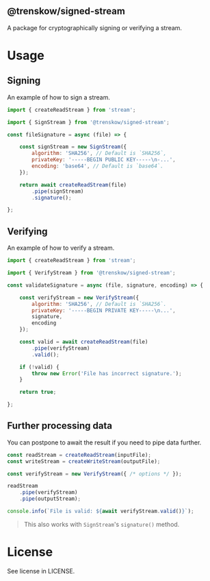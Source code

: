 @trenskow/signed-stream
----

A package for cryptographically signing or verifying a stream.

# Usage

## Signing

An example of how to sign a stream.

````javascript
import { createReadStream } from 'stream';

import { SignStream } from '@trenskow/signed-stream';

const fileSignature = async (file) => {

	const signStream = new SignStream({
		algorithm: 'SHA256', // Default is `SHA256`,
		privateKey: '-----BEGIN PUBLIC KEY-----\n-...',
		encoding: 'base64', // Default is `base64`.
	});

	return await createReadStream(file)
		.pipe(signStream)
		.signature();

};
````

## Verifying

An example of how to verify a stream.

````javascript
import { createReadStream } from 'stream';

import { VerifyStream } from '@trenskow/signed-stream';

const validateSignature = async (file, signature, encoding) => {

	const verifyStream = new VerifyStream({
		algorithm: 'SHA256', // Default is `SHA256`.
		privateKey: '-----BEGIN PRIVATE KEY-----\n...',
		signature,
		encoding
	});

	const valid = await createReadStream(file)
		.pipe(verifyStream)
		.valid();

	if (!valid) {
		throw new Error('File has incorrect signature.');
	}

	return true;

};

````

## Further processing data

You can postpone to await the result if you need to pipe data further.

````javascript
const readStream = createReadStream(inputFile);
const writeStream = createWriteStream(outputFile);

const verifyStream = new VerifyStream({ /* options */ });

readStream
	.pipe(verifyStream)
	.pipe(outputStream);

console.info(`File is valid: ${await verifyStream.valid()}`);
````

> This also works with `SignStream`'s `signature()` method.

# License

See license in LICENSE.
